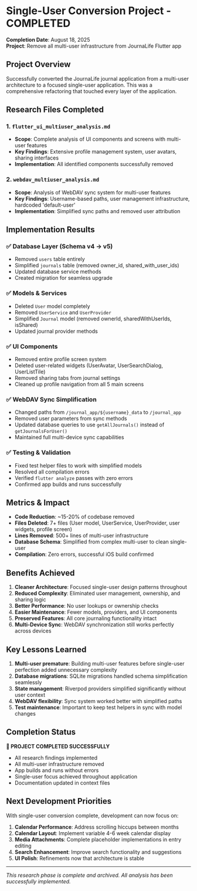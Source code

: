 # Single-User Conversion Project - COMPLETED

**Completion Date**: August 18, 2025  
**Project**: Remove all multi-user infrastructure from JournaLife Flutter app

## Project Overview

Successfully converted the JournaLife journal application from a multi-user architecture to a focused single-user application. This was a comprehensive refactoring that touched every layer of the application.

## Research Files Completed

### 1. `flutter_ui_multiuser_analysis.md`
- **Scope**: Complete analysis of UI components and screens with multi-user features
- **Key Findings**: Extensive profile management system, user avatars, sharing interfaces
- **Implementation**: All identified components successfully removed

### 2. `webdav_multiuser_analysis.md` 
- **Scope**: Analysis of WebDAV sync system for multi-user features
- **Key Findings**: Username-based paths, user management infrastructure, hardcoded 'default-user'
- **Implementation**: Simplified sync paths and removed user attribution

## Implementation Results

### ✅ Database Layer (Schema v4 → v5)
- Removed `users` table entirely
- Simplified `journals` table (removed owner_id, shared_with_user_ids)
- Updated database service methods
- Created migration for seamless upgrade

### ✅ Models & Services  
- Deleted `User` model completely
- Removed `UserService` and `UserProvider`
- Simplified `Journal` model (removed ownerId, sharedWithUserIds, isShared)
- Updated journal provider methods

### ✅ UI Components
- Removed entire profile screen system
- Deleted user-related widgets (UserAvatar, UserSearchDialog, UserListTile)
- Removed sharing tabs from journal settings
- Cleaned up profile navigation from all 5 main screens

### ✅ WebDAV Sync Simplification
- Changed paths from `/journal_app/${username}_data` to `/journal_app`
- Removed user parameters from sync methods
- Updated database queries to use `getAllJournals()` instead of `getJournalsForUser()`
- Maintained full multi-device sync capabilities

### ✅ Testing & Validation
- Fixed test helper files to work with simplified models
- Resolved all compilation errors
- Verified `flutter analyze` passes with zero errors
- Confirmed app builds and runs successfully

## Metrics & Impact

- **Code Reduction**: ~15-20% of codebase removed
- **Files Deleted**: 7+ files (User model, UserService, UserProvider, user widgets, profile screen)
- **Lines Removed**: 500+ lines of multi-user infrastructure
- **Database Schema**: Simplified from complex multi-user to clean single-user
- **Compilation**: Zero errors, successful iOS build confirmed

## Benefits Achieved

1. **Cleaner Architecture**: Focused single-user design patterns throughout
2. **Reduced Complexity**: Eliminated user management, ownership, and sharing logic
3. **Better Performance**: No user lookups or ownership checks
4. **Easier Maintenance**: Fewer models, providers, and UI components
5. **Preserved Features**: All core journaling functionality intact
6. **Multi-Device Sync**: WebDAV synchronization still works perfectly across devices

## Key Lessons Learned

1. **Multi-user premature**: Building multi-user features before single-user perfection added unnecessary complexity
2. **Database migrations**: SQLite migrations handled schema simplification seamlessly  
3. **State management**: Riverpod providers simplified significantly without user context
4. **WebDAV flexibility**: Sync system worked better with simplified paths
5. **Test maintenance**: Important to keep test helpers in sync with model changes

## Completion Status

**🎉 PROJECT COMPLETED SUCCESSFULLY**

- All research findings implemented
- All multi-user infrastructure removed  
- App builds and runs without errors
- Single-user focus achieved throughout application
- Documentation updated in context files

## Next Development Priorities

With single-user conversion complete, development can now focus on:

1. **Calendar Performance**: Address scrolling hiccups between months
2. **Calendar Layout**: Implement variable 4-6 week calendar display
3. **Media Attachments**: Complete placeholder implementations in entry editing
4. **Search Enhancement**: Improve search functionality and suggestions
5. **UI Polish**: Refinements now that architecture is stable

---

*This research phase is complete and archived. All analysis has been successfully implemented.*